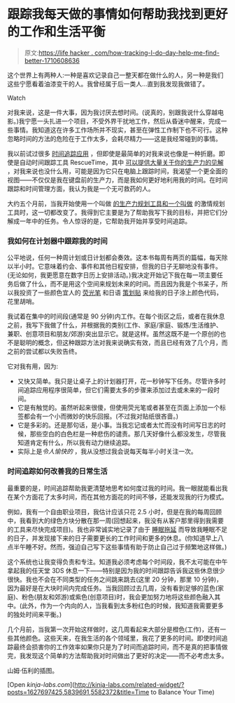 # 跟踪我每天做的事情如何帮助我找到更好的工作和生活平衡

> 原文:[https://life hacker . com/how-tracking-I-do-day-help-me-find-better-1710608636](https://lifehacker.com/how-tracking-what-i-do-every-day-helped-me-find-better-1710608636)

这个世界上有两种人:一种是喜欢记录自己一整天都在做什么的人，另一种是我们这些宁愿看着油漆变干的人。我曾经属于后一类人...直到我发现我做错了。

Watch

对我来说，这是一件大事，因为我讨厌去想时间。(说真的，别跟我说什么穿越电影。)我宁愿一头扎进一个项目，不受外界干扰地工作，然后从昏迷中醒来，完成一些事情。我知道这在许多工作场所并不现实，甚至在弹性工作制下也不可行。这种忽略时间的方法的危险在于工作太多，会耗尽精力——这是我经常碰到的事情。

我以前试过很多 [时间追踪应用](http://lifehacker.com/five-best-time-tracking-applications-5362829#_ga=1.38208291.1604228168.1434115071) ，但即使是最简单的对我来说也像是一种折磨。即使是自动时间跟踪工具 RescueTime，其中 [可以提供大量关于你的生产力的见解](https://lifehacker.com/how-to-reclaim-your-time-in-seven-days-for-a-more-produ-5839691) ，对我来说也没什么用，可能是因为它只在电脑上跟踪时间，我渴望一个更全面的视图——不仅仅是我在键盘前的生产力，而是我如何更好地利用我的时间。在时间跟踪和时间管理方面，我认为我是一个无可救药的人。

大约五个月前，当我开始使用一个叫做 [的生产力规划工具和一个叫做](http://www.passionplanner.com/) 的激情规划工具时，这一切都改变了。我得到它主要是为了帮助我写下我的目标，并把它们分解成一年中的任务。令人惊讶的是，它帮助我开始并享受时间追踪。

### 我如何在计划器中跟踪我的时间

公平地说，任何一种周计划或日计划都会奏效。这本书每周有两页的篇幅，每天除以半小时。它意味着约会、事件和其他日程安排，但我的日子无聊地没有事件。(无论如何，我更愿意在数字日历上安排活动。)我决定开始记下我在每一项主要任务后做了什么，而不是用这个空间来规划未来的时间。而且因为我是个书呆子，所以我投资了一些颜色宜人的 [荧光笔](http://www.jetpens.com/Pilot-FriXion-Light-Soft-Color-Erasable-Highlighter-6-Color-Set/pd/11676) 和日语 [策划贴](http://www.jetpens.com/Midori-Seal-Collection-Planner-Stickers-Little-Pacific-Parrotlet/pd/13921) 来给我的日子涂上颜色代码，花里胡哨。

我试着在集中的时间段(通常是 90 分钟)内工作。在每个街区之后，或者在我休息之前，我写下我做了什么，并根据我的类别(工作、家庭/家庭、锻炼/生活维护、兼职、创意项目和朋友/郊游)突出显示它。就是这样。虽然这既不是一个原创的也不是聪明的概念，但这种跟踪方法对我来说确实有效，而且已经有效了几个月，而之前的尝试都以失败告终。

它对我有用，因为:

*   又快又简单。我只是让桌子上的计划器打开，花一秒钟写下任务。尽管许多时间追踪应用程序很简单，但它们需要太多的步骤来添加过去或未来的一段时间。
*   它是有触觉的。虽然听起来很傻，但使用荧光笔或者甚至在页面上添加一个标签都会有一个小而微妙的快乐回报。(不过我对贴纸很吝啬。)
*   它是多彩的。还是那句话，是小事。当我忘记或者太忙而没有时间写日志的时候，那些空白的白色栏是一种悲伤的谴责。那几天好像什么都没发生，尽管我知道肯定有什么，所以我有动力继续追踪。
*   实际上是*令人愉快的* ，我从没想过我会说每天每半小时关注一次。

### 时间追踪如何改善我的日常生活

最重要的是，时间追踪帮助我更清楚地思考如何度过我的时间。我一眼就能看出我在某个方面花了太多时间，而在其他方面花的时间不够，还能发现我的行为模式。

例如，我有一个自由职业项目，我估计应该只花 2.5 小时，但是在我的每周回顾中，我看到大的绿色方块分散在那一周(回想起来，我没有从客户那里得到我需要的工具来尽快完成项目)。我也非常诚实地记录了由于 [睡眠拖延](http://lifehacker.com/do-you-procrastinate-about-going-to-sleep-1605328251) 而导致我睡眠不足的日子，并发现接下来的日子需要更长的工作时间和更多的休息。(你知道早上八点半午睡不好。然而，强迫自己写下这些事情有助于防止自己过于频繁地这样做。)

这个系统也让我变得负责和专注。知道我必须考虑每个时间段，我不太可能在中午拿起我的任天堂 3DS 休息一下——特别是因为我的时间跟踪告诉我这些休息很少很快。我也不会在不同类型的任务之间跳来跳去(这里 20 分钟，那里 10 分钟)，因为最好是在大块时间内完成任务。当我回顾过去几周，没有看到足够的蓝色(家庭)、粉色(朋友和郊游)或紫色(创意项目)时，我会更加努力地将这些颜色融入其中。(此外，作为一个内向的人，当我看到太多粉红色的时候，我知道我需要更多的独处时间来平衡。)

几个月前，当我第一次开始这样做时，这几周看起来大部分是橙色(工作)，还有一些其他颜色。这些天来，在我生活的各个领域里，我花了更多的时间。即使时间追踪最终会损害你的工作效率如果你只是为了时间而追踪时间，而不是真的把事情做完，我发现这个简单的方法帮助我对时间做出了更好的决定——而不必考虑太多。

山姆·伍利的插图。

[Open *kinja-labs.com*](http://kinja-labs.com/related-widget/?posts=1627697425,5839691,5582372&title=Time to Balance Your Time)